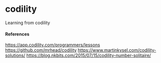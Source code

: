 # codility
Learning from codility

#### References
https://app.codility.com/programmers/lessons
https://github.com/mrhead/codility
https://www.martinkysel.com/codility-solutions/
https://blog.nkbits.com/2015/07/15/codility-number-solitaire/
